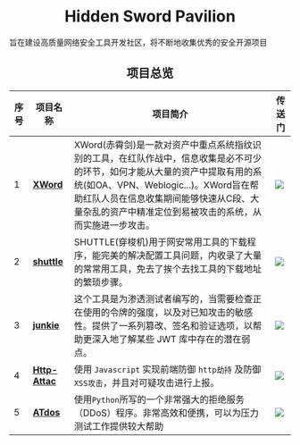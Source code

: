 <h1 align="center">Hidden Sword Pavilion</h1>
旨在建设高质量网络安全工具开发社区，将不断地收集优秀的安全开源项目
<h2 align="center">项目总览</h2>

| 序号 | 项目名称 | 项目简介 | 传送门
|----|-----------|--------------------------|----|
|1|[**XWord**](http://github.com/nacglalevin/XWord)|XWord(赤霄剑)是一款对资产中重点系统指纹识别的工具，在红队作战中，信息收集是必不可少的环节，如何才能从大量的资产中提取有用的系统(如OA、VPN、Weblogic...)。XWord旨在帮助红队人员在信息收集期间能够快速从C段、大量杂乱的资产中精准定位到易被攻击的系统，从而实施进一步攻击。 |[![](https://img.shields.io/badge/NACG_CJanGe-XWord-blue)](http://github.com/nacglalevin/XWord)|
|2|[**shuttle**](http://github.com/nacglalevin/shuttle)|SHUTTLE(穿梭机)用于网安常用工具的下载程序，能完美的解决配置工具问题，内收录了大量的常常用工具，免去了挨个去找工具的下载地址的繁琐步骤。|[![](https://img.shields.io/badge/NACG_CJanGe-shuttle-purple)](http://github.com/nacglalevin/shuttle)|
|3|[**junkie**](http://github.com/nacglalevin/junkie)|这个工具是为渗透测试者编写的，当需要检查正在使用的令牌的强度，以及对已知攻击的敏感性。提供了一系列篡改、签名和验证选项，以帮助更深入地了解某些 JWT 库中存在的潜在弱点。|[![](https://img.shields.io/badge/NACG_CJanGe-junkie-green)](http://github.com/nacglalevin/junkie)|
|4|[**Http-Attac**](http://github.com/nacglalevin/http-attack)|使用 `Javascript` 实现前端防御 `http劫持` 及防御 `XSS攻击`，并且对可疑攻击进行上报。|[![](https://img.shields.io/badge/NACG_CJanGe-HttpAttack-yellow)](http://github.com/nacglalevin/http-attack)|
|5|[**ATdos**](http://github.com/nacglalevin/ATdos)|使用`Python`所写的一个非常强大的拒绝服务（DDoS）程序。非常高效和便携，可以为压力测试工作提供较大帮助|[![](https://img.shields.io/badge/NACG_CJanGe-ATdos-pink)](http://github.com/nacglalevin/ATdos)|


